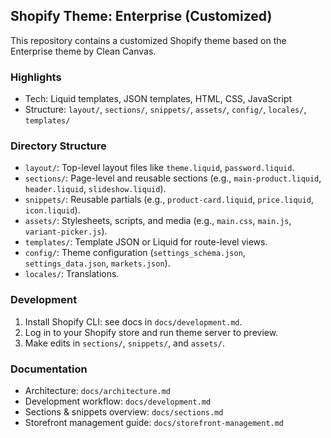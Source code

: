 ## Shopify Theme: Enterprise (Customized)

This repository contains a customized Shopify theme based on the Enterprise theme by Clean Canvas.

### Highlights
- Tech: Liquid templates, JSON templates, HTML, CSS, JavaScript
- Structure: `layout/`, `sections/`, `snippets/`, `assets/`, `config/`, `locales/`, `templates/`

### Directory Structure
- `layout/`: Top-level layout files like `theme.liquid`, `password.liquid`.
- `sections/`: Page-level and reusable sections (e.g., `main-product.liquid`, `header.liquid`, `slideshow.liquid`).
- `snippets/`: Reusable partials (e.g., `product-card.liquid`, `price.liquid`, `icon.liquid`).
- `assets/`: Stylesheets, scripts, and media (e.g., `main.css`, `main.js`, `variant-picker.js`).
- `templates/`: Template JSON or Liquid for route-level views.
- `config/`: Theme configuration (`settings_schema.json`, `settings_data.json`, `markets.json`).
- `locales/`: Translations.

### Development
1. Install Shopify CLI: see docs in `docs/development.md`.
2. Log in to your Shopify store and run theme server to preview.
3. Make edits in `sections/`, `snippets/`, and `assets/`.

### Documentation
- Architecture: `docs/architecture.md`
- Development workflow: `docs/development.md`
- Sections & snippets overview: `docs/sections.md`
- Storefront management guide: `docs/storefront-management.md`

